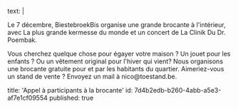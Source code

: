 text: |
  <p>Le 7 décembre, BiestebroekBis organise une grande brocante à l'intérieur, avec La plus grande kermesse du monde et un concert de La Clinik Du Dr. Poembak<span class="redactor-invisible-space">.</span><br>
  </p>
  <p>Vous cherchez quelque chose pour égayer votre maison ? Un jouet pour les enfants ? Ou un vêtement original pour l'hiver qui vient? Nous organisons une brocante gratuite pour et par les habitants du quartier. Aimeriez-vous un stand de vente ? Envoyez un mail à nico@toestand.be.
  </p>
  
title: 'Appel à participants à la brocante'
id: 7d4b2edb-b260-4abb-a5e3-af7e1cf09554
published: true
